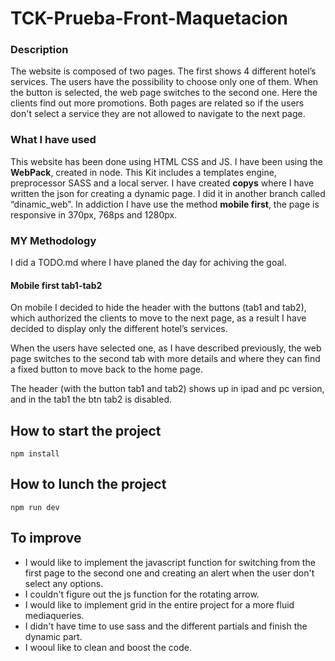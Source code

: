 # TCK-Prueba-Front-Maquetacion
 
### Description

The website is composed of two pages. The first shows 4 different hotel’s services. The users have the possibility to choose only one of them. When the button is selected, the web page switches to the second one. Here the clients find out more promotions.
Both pages are related so if the users don't select a service they are not allowed to navigate to the next page.
 

### What I have used

This website has been done using HTML CSS and JS. I have been using the **WebPack**, created in node. This Kit includes a templates engine, preprocessor SASS and a local server.
I have created **copys** where I have written the json for creating a dynamic page. I did it in another branch called “dinamic_web”.
In addiction I have use the method **mobile first**, the page is responsive in 370px, 768ps and 1280px.

### MY Methodology 
I did a TODO.md where I have planed the day for achiving the goal.


#### Mobile first tab1-tab2

On mobile I decided to hide the header with the buttons (tab1 and tab2), which authorized the clients to move to the next page, as a result I have decided to display only the different hotel’s services. 
 
When the users have selected one, as I have described previously, the web page switches to the second tab with more details and where they can find a fixed button to move back to the home page.
 
The header (with the button tab1 and tab2) shows up in ipad and pc version, and in the tab1 the btn tab2 is disabled.

## How to start the project

```
npm install
```
## How to lunch the project

```
npm run dev
```

## To improve 

* I would like to implement the javascript function for switching from the first page to the second one and creating an alert when the user don't select any options. 
* I couldn't figure out the js function for the rotating arrow. 
* I would like to implement grid in the entire project for a more fluid mediaqueries.
* I didn't have time to use sass and the different partials and finish the dynamic part. 
* I wooul like to clean and boost the code.


